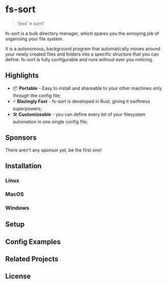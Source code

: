 # fs-sort
> fess' e sorrt'

fs-sort is a bulk directory manager, which spares you the annoying job of organising your file system.

It is a autonomous, background program that automatically moves around your newly created files 
and folders into a specific structure that you can define.
fs-sort is fully configurable and runs without ever you noticing.

## Highlights

* 📦 **Portable** - Easy to install and shareable to your other machines only through the config file;
* ⚡️ **Blazingly Fast** - fs-sort is developed in Rust, giving it swiftness superpowers;
* 🛠️ **Customizeable** - you can define every bit of your filesystem automation in one single config file;

## Sponsors

There aren't any sponsor yet, be the first one!

## Installation

### Linux

### MacOS

### Windows

## Setup

## Config Examples

## Related Projects

## License
